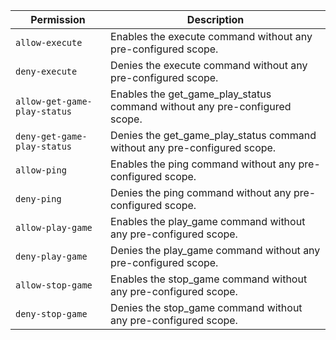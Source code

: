 | Permission | Description |
|------|-----|
|`allow-execute`|Enables the execute command without any pre-configured scope.|
|`deny-execute`|Denies the execute command without any pre-configured scope.|
|`allow-get-game-play-status`|Enables the get_game_play_status command without any pre-configured scope.|
|`deny-get-game-play-status`|Denies the get_game_play_status command without any pre-configured scope.|
|`allow-ping`|Enables the ping command without any pre-configured scope.|
|`deny-ping`|Denies the ping command without any pre-configured scope.|
|`allow-play-game`|Enables the play_game command without any pre-configured scope.|
|`deny-play-game`|Denies the play_game command without any pre-configured scope.|
|`allow-stop-game`|Enables the stop_game command without any pre-configured scope.|
|`deny-stop-game`|Denies the stop_game command without any pre-configured scope.|
